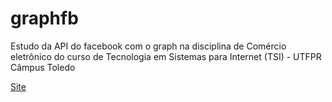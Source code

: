 # graphfb
Estudo da API do facebook com o graph na disciplina de Comércio eletrônico do curso de Tecnologia em Sistemas para Internet (TSI) - UTFPR Câmpus Toledo

[Site](https://epbsantos.github.io/graphfb/)
